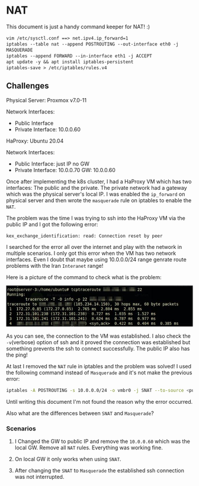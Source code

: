 # NAT

This document is just a handy command keeper for NAT! :)

```shell
vim /etc/sysctl.conf ==> net.ipv4.ip_forward=1
iptables --table nat --append POSTROUTING --out-interface eth0 -j MASQUERADE
iptables --append FORWARD --in-interface eth1 -j ACCEPT
apt update -y && apt install iptables-persistent
iptables-save > /etc/iptables/rules.v4

```

## Challenges

Physical Server: Proxmox v7.0-11

Network Interfaces:

* Public Interface
* Private Interface: 10.0.0.60

HaProxy: Ubuntu 20.04

Network Interfaces:

* Public Interface: just IP no GW
* Private Interface: 10.0.0.70 GW: 10.0.0.60

Once after implementing the k8s cluster, I had a HaProxy VM which has two interfaces: The public and the private.
The private network had a gateway which was the physical server's local IP.
I was enabled the `ip_forward` on physical server and then wrote the `masquerade` rule on iptables to enable the `NAT`.

The problem was the time I was trying to ssh into the HaProxy VM via the public IP and I got the following error:

```shell
kex_exchange_identification: read: Connection reset by peer
```

I searched for the error all over the internet and play with the network in multiple scenarios. I only got this error when the VM has two network interfaces. Even I doubt that maybe using 10.0.0.0/24 range genrate route problems with the Iran `Interanet` range!

Here is a picture of the command to check what is the problem:

![tcptrace](../images/tcptrace.jpg)

As you can see, the connection to the VM was established. I also check the `-v`(verbose) option of ssh and it proved the connection was established but something prevents the ssh to connect successfully. The public IP also has the ping!

At last I removed the `NAT` rule in iptables and the problem was solved! I used the following command instead of `Masquerade` and it's not make the previous error:

```bash
iptables -A POSTROUTING -s 10.0.0.0/24 -o vmbr0 -j SNAT --to-source <public-ip>
```

Until writing this document I'm not found the reason why the error occurred. 

Also what are the differences between `SNAT` and `Masquerade`?

### Scenarios

1. I Changed the GW to public IP and remove the `10.0.0.60` which was the local GW. Remove all `NAT` rules. Everything was working fine.

2. On local GW it only works when using `SNAT`.

3. After changing the `SNAT` to `Masquerade` the established ssh connection was not interrupted.

   
